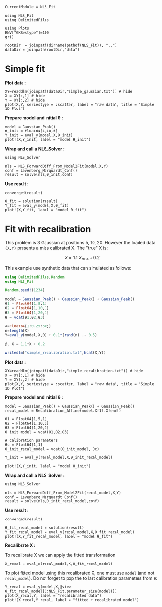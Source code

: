 ```@meta
CurrentModule = NLS_Fit
```

```@setup session
using NLS_Fit
using DelimitedFiles

using Plots
ENV["GKSwstype"]=100
gr()

rootDir  = joinpath(dirname(pathof(NLS_Fit)), "..")
dataDir = joinpath(rootDir,"data")
```

# Simple fit

**Plot data :**

```@example session
XY=readdlm(joinpath(dataDir,"simple_gaussian.txt")) # hide
X = XY[:,1] # hide
Y = XY[:,2] # hide
plot(X,Y, seriestype = :scatter, label = "raw data", title = "Simple 1D Plot")
```

**Prepare model and initial θ :**

```@example session
model = Gaussian_Peak()
θ_init = Float64[1,10,5]
Y_init = eval_y(model,X,θ_init)
plot!(X,Y_init, label = "model θ_init")
```

**Wrap and call a NLS_Solver :**

```@example session
using NLS_Solver

nls = NLS_ForwardDiff_From_Model2Fit(model,X,Y)
conf = Levenberg_Marquardt_Conf()
result = solve(nls,θ_init,conf)
```

**Use result :**

```@example session
converged(result)
```

```@example session
θ_fit = solution(result)
Y_fit = eval_y(model,X,θ_fit)
plot!(X,Y_fit, label = "model θ_fit")
```

# Fit with recalibration

This problem is 3 Gaussian at positions 5, 10, 20. However the loaded data `(X,Y)` presents a miss calibrated X. The "true" X is:
```math
X = 1.1\ X_\text{true} + 0.2
```

This example use synthetic data that can simulated as follows:

```julia
using DelimitedFiles,Random
using NLS_Fit

Random.seed!(1234)

model = Gaussian_Peak() + Gaussian_Peak() + Gaussian_Peak()
θ1 = Float64[1,5,1]
θ2 = Float64[1,10,1]
θ3 = Float64[1,20,1]
θ = vcat(θ1,θ2,θ3)

X=Float64[1:0.25:30;]
n=length(X)
Y=eval_y(model,X,θ) + 0.1*(rand(n) .- 0.5)

@. X = 1.1*X + 0.2

writedlm("simple_recalibration.txt",hcat(X,Y))
```

**Plot data :**

```@example session
XY=readdlm(joinpath(dataDir,"simple_recalibration.txt")) # hide
X = XY[:,1] # hide
Y = XY[:,2] # hide
plot(X,Y, seriestype = :scatter, label = "raw data", title = "Simple 1D Plot")
```


**Prepare model and initial θ :**

```@example session
model = Gaussian_Peak() + Gaussian_Peak() + Gaussian_Peak()
recal_model = Recalibration_Affine(model,X[1],X[end])

θ1 = Float64[1,5,1]
θ2 = Float64[1,10,1]
θ3 = Float64[1,20,1]
θ_init_model = vcat(θ1,θ2,θ3)

# calibration parameters
θc = Float64[1,1]
θ_init_recal_model = vcat(θ_init_model, θc)

Y_init = eval_y(recal_model,X,θ_init_recal_model)

plot!(X,Y_init, label = "model θ_init")
```

**Wrap and call a NLS_Solver :**

```@example session
using NLS_Solver

nls = NLS_ForwardDiff_From_Model2Fit(recal_model,X,Y)
conf = Levenberg_Marquardt_Conf()
result = solve(nls,θ_init_recal_model,conf)
```

**Use result :**

```@example session
converged(result)
```

```@example session
θ_fit_recal_model = solution(result)
Y_fit_recal_model = eval_y(recal_model,X,θ_fit_recal_model)
plot!(X,Y_fit_recal_model, label = "model θ_fit")
```

**Recalibrate X :**

To recalibrate X we can apply the fitted transformation:

```@example session
X_recal = eval_x(recal_model,X,θ_fit_recal_model)
```

To plot fitted model using this recalibrated X, one must use `model`
(and not `recal_model`). Do not forget to pop the to last calibration
parameters from `θ`:

```@example session
Y_recal = eval_y(model,X,@view θ_fit_recal_model[1:NLS_Fit.parameter_size(model)])
plot(X_recal,Y, label = "recalibrated data")
plot!(X_recal,Y_recal, label = "fitted + recalibrated model")
```
